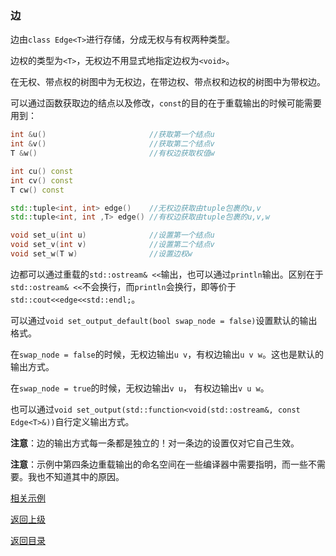 ### 边

边由`class Edge<T>`进行存储，分成无权与有权两种类型。

边权的类型为`<T>`，无权边不用显式地指定边权为`<void>`。

在无权、带点权的树图中为无权边，在带边权、带点权和边权的树图中为带权边。

可以通过函数获取边的结点以及修改，`const`的目的在于重载输出的时候可能需要用到：

```cpp
int &u()                       //获取第一个结点u
int &v()                       //获取第二个结点v
T &w()                         //有权边获取权值w

int cu() const
int cv() const
T cw() const

std::tuple<int, int> edge()    //无权边获取由tuple包裹的u,v
std::tuple<int, int ,T> edge() //有权边获取由tuple包裹的u,v,w

void set_u(int u)              //设置第一个结点u
void set_v(int v)              //设置第二个结点v
void set_w(T w)                //设置边权w
```

边都可以通过重载的`std::ostream& <<`输出，也可以通过`println`输出。区别在于`std::ostream& <<`不会换行，而`println`会换行，即等价于`std::cout<<edge<<std::endl;`。

可以通过`void set_output_default(bool swap_node = false)`设置默认的输出格式。

在`swap_node = false`的时候，无权边输出`u v`，有权边输出`u v w`。这也是默认的输出方式。

在`swap_node = true`的时候，无权边输出`v u`， 有权边输出`v u w`。

也可以通过`void set_output(std::function<void(std::ostream&, const Edge<T>&))`自行定义输出方式。

**注意**：边的输出方式每一条都是独立的！对一条边的设置仅对它自己生效。

**注意**：示例中第四条边重载输出的命名空间在一些编译器中需要指明，而一些不需要。我也不知道其中的原因。

[相关示例](../../../examples/print_edge.cpp)

[返回上级](./summary.md)

[返回目录](../../home.md)
